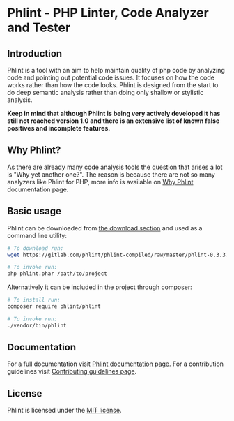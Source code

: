 
Phlint - PHP Linter, Code Analyzer and Tester
=============================================


Introduction
------------

Phlint is a tool with an aim to help maintain quality of php code by analyzing code and pointing out potential code
issues. It focuses on how the code works rather than how the code looks. Phlint is designed from the start to do
deep semantic analysis rather than doing only shallow or stylistic analysis.

**Keep in mind that although Phlint is being very actively developed it has still
not reached version 1.0 and there is an extensive list of known false positives
and incomplete features.**


Why Phlint?
-----------

As there are already many code analysis tools the question that arises a lot is "Why yet another one?".
The reason is because there are not so many analyzers like Phlint for PHP, more info is available on
[Why Phlint](/documentation/why-phlint.md) documentation page.


Basic usage
-----------

Phlint can be downloaded from [the download section](https://gitlab.com/phlint/phlint-compiled/tree/master) and used
as a command line utility:

```bash
# To download run:
wget https://gitlab.com/phlint/phlint-compiled/raw/master/phlint-0.3.3.phar -O phlint.phar

# To invoke run:
php phlint.phar /path/to/project
```

Alternatively it can be included in the project through composer:

```bash
# To install run:
composer require phlint/phlint

# To invoke run:
./vendor/bin/phlint
```


Documentation
-------------

For a full documentation visit [Phlint documentation page](/documentation/index.md).
For a contribution guidelines visit [Contributing guidelines page](/contributing.md).


License
-------

Phlint is licensed under the [MIT license](/license.txt).

